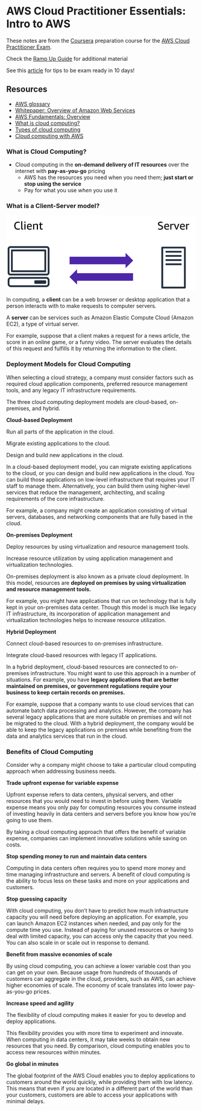 # AWS Cloud Practitioner Essentials: Intro to AWS

These notes are from the [Coursera](https://www.coursera.org/learn/aws-cloud-practitioner-essentials/) preparation course for the [AWS Cloud Practitioner Exam](https://aws.amazon.com/training/learn-about/cloud-practitioner/?th=tile&tile=learnabout).

Check the [Ramp Up Guide](https://d1.awsstatic.com/training-and-certification/ramp-up_guides/Ramp-Up_Guide_CloudPractitioner.pdf) for additional material

See this [article](https://towardsdatascience.com/how-to-become-an-aws-certified-cloud-practitioner-in-10-days-83a08e316e72) for tips to be exam ready in 10 days!

## Resources

* [AWS glossary](https://docs.aws.amazon.com/general/latest/gr/glos-chap.html)
* [Whitepaper: Overview of Amazon Web Services](https://d0.awsstatic.com/whitepapers/aws-overview.pdf)
* [AWS Fundamentals: Overview](https://aws.amazon.com/getting-started/fundamentals-overview/)
* [What is cloud computing?](https://aws.amazon.com/what-is-cloud-computing/)
* [Types of cloud computing](https://aws.amazon.com/types-of-cloud-computing/)
* [Cloud computing with AWS](https://aws.amazon.com/what-is-aws/)

### What is Cloud Computing?

* Cloud computing in the **on-demand delivery of IT resources** over the internet with **pay-as-you-go** pricing
  * AWS has the resources you need when you need them; **just start or stop using the service**
  * Pay for what you use *when* you use it

### What is a Client-Server model?

![Client-Server Model](../img//client_server.png)

In computing, a **client** can be a web browser or desktop application that a person interacts with to make requests to computer servers.

A **server** can be services such as Amazon Elastic Compute Cloud (Amazon EC2), a type of virtual server.

For example, suppose that a client makes a request for a news article, the score in an online game, or a funny video. The server evaluates the details of this request and fulfills it by returning the information to the client.

### Deployment Models for Cloud Computing

When selecting a cloud strategy, a company must consider factors such as required cloud application components, preferred resource management tools, and any legacy IT infrastructure requirements.

The three cloud computing deployment models are cloud-based, on-premises, and hybrid. 

**Cloud-based Deployment**

Run all parts of the application in the cloud.

Migrate existing applications to the cloud.

Design and build new applications in the cloud.

In a cloud-based deployment model, you can migrate existing applications to the cloud, or you can design and build new applications in the cloud. You can build those applications on low-level infrastructure that requires your IT staff to manage them. Alternatively, you can build them using higher-level services that reduce the management, architecting, and scaling requirements of the core infrastructure.

For example, a company might create an application consisting of virtual servers, databases, and networking components that are fully based in the cloud.

**On-premises Deployment**

Deploy resources by using virtualization and resource management tools.

Increase resource utilization by using application management and virtualization technologies.

On-premises deployment is also known as a private cloud deployment. In this model, resources are **deployed on premises by using virtualization and resource management tools.**

For example, you might have applications that run on technology that is fully kept in your on-premises data center. Though this model is much like legacy IT infrastructure, its incorporation of application management and virtualization technologies helps to increase resource utilization.

**Hybrid Deployment**

Connect cloud-based resources to on-premises infrastructure.

Integrate cloud-based resources with legacy IT applications.

In a hybrid deployment, cloud-based resources are connected to on-premises infrastructure. You might want to use this approach in a number of situations. For example, you have **legacy applications that are better maintained on premises, or government regulations require your business to keep certain records on premises.**

For example, suppose that a company wants to use cloud services that can automate batch data processing and analytics. However, the company has several legacy applications that are more suitable on premises and will not be migrated to the cloud. With a hybrid deployment, the company would be able to keep the legacy applications on premises while benefiting from the data and analytics services that run in the cloud.

### Benefits of Cloud Computing

Consider why a company might choose to take a particular cloud computing approach when addressing business needs.

**Trade upfront expense for variable expense**

Upfront expense refers to data centers, physical servers, and other resources that you would need to invest in before using them. Variable expense means you only pay for computing resources you consume instead of investing heavily in data centers and servers before you know how you’re going to use them.

By taking a cloud computing approach that offers the benefit of variable expense, companies can implement innovative solutions while saving on costs.

**Stop spending money to run and maintain data centers**

Computing in data centers often requires you to spend more money and time managing infrastructure and servers. A benefit of cloud computing is the ability to focus less on these tasks and more on your applications and customers.

**Stop guessing capacity**

With cloud computing, you don’t have to predict how much infrastructure capacity you will need before deploying an application. For example, you can launch Amazon EC2 instances when needed, and pay only for the compute time you use. Instead of paying for unused resources or having to deal with limited capacity, you can access only the capacity that you need. You can also scale in or scale out in response to demand.

**Benefit from massive economies of scale**

By using cloud computing, you can achieve a lower variable cost than you can get on your own. Because usage from hundreds of thousands of customers can aggregate in the cloud, providers, such as AWS, can achieve higher economies of scale. The economy of scale translates into lower pay-as-you-go prices. 

**Increase speed and agility**

The flexibility of cloud computing makes it easier for you to develop and deploy applications.

This flexibility provides you with more time to experiment and innovate. When computing in data centers, it may take weeks to obtain new resources that you need. By comparison, cloud computing enables you to access new resources within minutes.

**Go global in minutes**

The global footprint of the AWS Cloud enables you to deploy applications to customers around the world quickly, while providing them with low latency. This means that even if you are located in a different part of the world than your customers, customers are able to access your applications with minimal delays.

